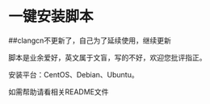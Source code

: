 一键安装脚本
===========
##clangcn不更新了，自己为了延续使用，继续更新

脚本是业余爱好，英文属于文盲，写的不好，欢迎您批评指正。

安装平台：CentOS、Debian、Ubuntu。

如需帮助请看相关README文件

